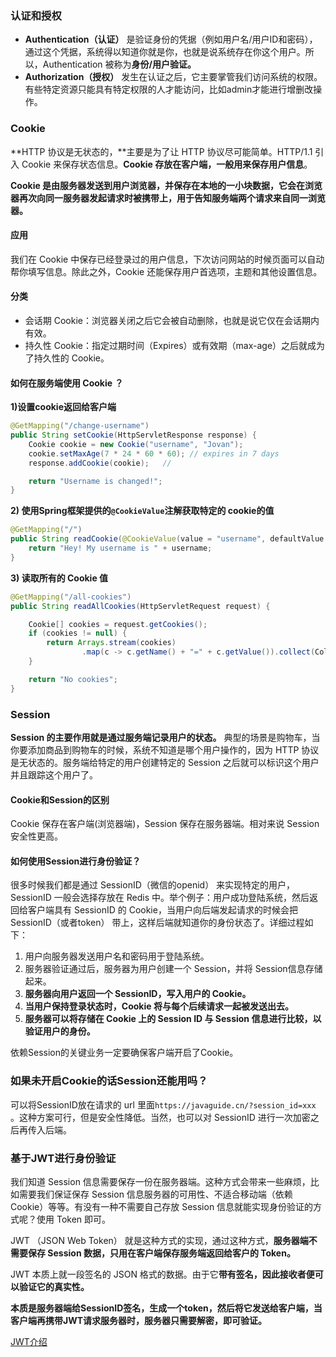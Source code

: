 ### 认证和授权

- **Authentication（认证）** 是验证身份的凭据（例如用户名/用户ID和密码），通过这个凭据，系统得以知道你就是你，也就是说系统存在你这个用户。所以，Authentication 被称为**身份/用户验证。**
- **Authorization（授权）** 发生在认证之后，它主要掌管我们访问系统的权限。有些特定资源只能具有特定权限的人才能访问，比如admin才能进行增删改操作。



### Cookie

**HTTP 协议是无状态的，**主要是为了让 HTTP 协议尽可能简单。HTTP/1.1 引入 Cookie 来保存状态信息。**Cookie 存放在客户端，一般用来保存用户信息**。

**Cookie 是由服务器发送到用户浏览器，并保存在本地的一小块数据，它会在浏览器再次向同一服务器发起请求时被携带上，用于告知服务端两个请求来自同一浏览器。**

#### 应用

我们在 Cookie 中保存已经登录过的用户信息，下次访问网站的时候页面可以自动帮你填写信息。除此之外，Cookie 还能保存用户首选项，主题和其他设置信息。

#### 分类

- 会话期 Cookie：浏览器关闭之后它会被自动删除，也就是说它仅在会话期内有效。
- 持久性 Cookie：指定过期时间（Expires）或有效期（max-age）之后就成为了持久性的 Cookie。



#### 如何在服务端使用 Cookie ？

**1)设置cookie返回给客户端**

```java
@GetMapping("/change-username")
public String setCookie(HttpServletResponse response) {
    Cookie cookie = new Cookie("username", "Jovan");
    cookie.setMaxAge(7 * 24 * 60 * 60); // expires in 7 days
    response.addCookie(cookie);   //

    return "Username is changed!";
}
```

**2) 使用Spring框架提供的`@CookieValue`注解获取特定的 cookie的值**

```java
@GetMapping("/")
public String readCookie(@CookieValue(value = "username", defaultValue = "Atta") String username) {
    return "Hey! My username is " + username;
}
```

**3) 读取所有的 Cookie 值**

```java
@GetMapping("/all-cookies")
public String readAllCookies(HttpServletRequest request) {

    Cookie[] cookies = request.getCookies();
    if (cookies != null) {
        return Arrays.stream(cookies)
                .map(c -> c.getName() + "=" + c.getValue()).collect(Collectors.joining(", "));
    }

    return "No cookies";
}
```



### Session

**Session 的主要作用就是通过服务端记录用户的状态。** 典型的场景是购物车，当你要添加商品到购物车的时候，系统不知道是哪个用户操作的，因为 HTTP 协议是无状态的。服务端给特定的用户创建特定的 Session 之后就可以标识这个用户并且跟踪这个用户了。



#### Cookie和Session的区别

Cookie 保存在客户端(浏览器端)，Session 保存在服务器端。相对来说 Session 安全性更高。



#### 如何使用Session进行身份验证？

很多时候我们都是通过 SessionID（微信的openid） 来实现特定的用户，SessionID 一般会选择存放在 Redis 中。举个例子：用户成功登陆系统，然后返回给客户端具有 SessionID 的 Cookie，当用户向后端发起请求的时候会把 SessionID（或者token） 带上，这样后端就知道你的身份状态了。详细过程如下：

1. 用户向服务器发送用户名和密码用于登陆系统。
2. 服务器验证通过后，服务器为用户创建一个 Session，并将 Session信息存储起来。
3. **服务器向用户返回一个 SessionID，写入用户的 Cookie。**
4. **当用户保持登录状态时，Cookie 将与每个后续请求一起被发送出去。**
5. **服务器可以将存储在 Cookie 上的 Session ID 与 Session 信息进行比较，以验证用户的身份。**

依赖Session的关键业务一定要确保客户端开启了Cookie。



### 如果未开启Cookie的话Session还能用吗？

可以将SessionID放在请求的 url 里面`https://javaguide.cn/?session_id=xxx` 。这种方案可行，但是安全性降低。当然，也可以对  SessionID 进行一次加密之后再传入后端。



### 基于JWT进行身份验证

我们知道 Session 信息需要保存一份在服务器端。这种方式会带来一些麻烦，比如需要我们保证保存  Session  信息服务器的可用性、不适合移动端（依赖Cookie）等等。有没有一种不需要自己存放 Session  信息就能实现身份验证的方式呢？使用 Token 即可。

JWT （JSON Web Token） 就是这种方式的实现，通过这种方式，**服务器端不需要保存 Session 数据，只用在客户端保存服务端返回给客户的 Token。** 

JWT 本质上就一段签名的 JSON 格式的数据。由于它**带有签名，因此接收者便可以验证它的真实性。**

**本质是服务器端给SessionID签名，生成一个token，然后将它发送给客户端，当客户端再携带JWT请求服务器时，服务器只需要解密，即可验证。**

[JWT介绍](https://www.cnblogs.com/ittranslator/p/14595165.html)
